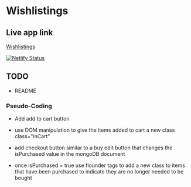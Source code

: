 # Wishlistings

## Live app link

[Wishlistings](https://wishlistings.netlify.app/)

[![Netlify Status](https://api.netlify.com/api/v1/badges/b8daa29d-2b58-49f5-83b1-51f9d1725c96/deploy-status)](https://app.netlify.com/sites/wishlistings/deploys)
## TODO
- README

### Pseudo-Coding

- Add add to cart button

- use DOM manipulation to give the items added to cart a new class class="inCart"

- add checkout button similar to a buy edit button that changes the isPurchased value in the mongoDB document

- once isPurchased = true use flounder tags to add a new class to items that have been purchased to indicate they are no longer needed to be bought